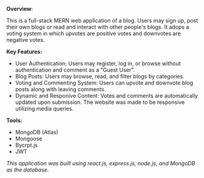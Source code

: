 **Overview**:

  This is a full-stack MERN web application of a blog. Users may sign up, post their own blogs or read and interact with other people's blogs. It adops a voting system in which upvotes are positive votes and downvotes are negative votes. 

**Key Features:**
  * User Authentication: Users may register, log in, or browse without authentication and comment as a "Guest User".
  * Blog Posts: Users may browse, read, and filter blogs by categories.
  * Voting and Commenting System: Users can upvote and downvote blog posts along with leaving comments.
  * Dynamic and Responive Content: Votes and comments are automatically updated upon submission. The website was made to be responsive utilizing media queries.

**Tools:**
  * MongoDB (Atlas)
  * Mongoose
  * Bycrpt.js
  * JWT

_This application was built using react.js, express.js, node.js, and MongoDB as the database._
